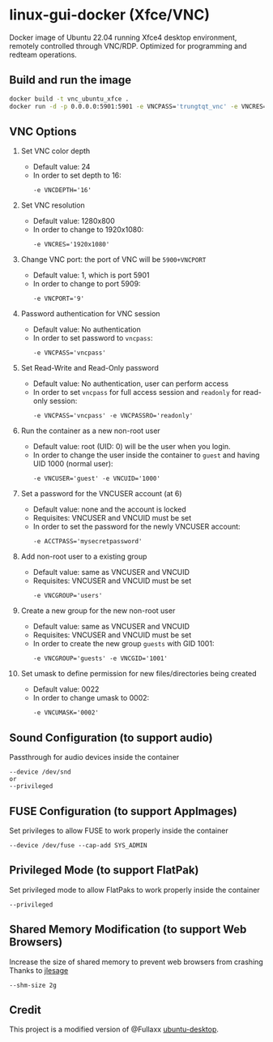 # linux-gui-docker (Xfce/VNC)

Docker image of Ubuntu 22.04 running Xfce4 desktop environment, remotely controlled through VNC/RDP. Optimized for programming and redteam operations.

## Build and run the image
```bash
docker build -t vnc_ubuntu_xfce .
docker run -d -p 0.0.0.0:5901:5901 -e VNCPASS='trungtqt_vnc' -e VNCRES='1920x1080' --shm-size 2g vnc_ubuntu_xfce
```

## VNC Options
1. Set VNC color depth
    - Default value: 24
    - In order to set depth to 16:
        ```
        -e VNCDEPTH='16'
        ```

2. Set VNC resolution
    - Default value: 1280x800
    - In order to change to 1920x1080:
        ```
        -e VNCRES='1920x1080'
        ```

3. Change VNC port: the port of VNC will be `5900+VNCPORT`
    - Default value: 1, which is port 5901
    - In order to change to port 5909:
        ```
        -e VNCPORT='9'
        ```

4. Password authentication for VNC session
    - Default value: No authentication
    - In order to set password to `vncpass`:
        ```
        -e VNCPASS='vncpass'
        ```

5. Set Read-Write and Read-Only password
    - Default value: No authentication, user can perform access
    - In order to set `vncpass` for full access session and `readonly` for read-only session:
        ```
        -e VNCPASS='vncpass' -e VNCPASSRO='readonly'
        ```

6. Run the container as a new non-root user
    - Default value: root (UID: 0) will be the user when you login.
    - In order to change the user inside the container to `guest` and having UID 1000 (normal user):
        ```
        -e VNCUSER='guest' -e VNCUID='1000'
        ```

7. Set a password for the VNCUSER account (at 6)
    - Default value: none and the account is locked
    - Requisites: VNCUSER and VNCUID must be set
    - In order to set the password for the newly VNCUSER account:
        ```
        -e ACCTPASS='mysecretpassword'
        ```

8. Add non-root user to a existing group
    - Default value: same as VNCUSER and VNCUID
    - Requisites: VNCUSER and VNCUID must be set
        ```
        -e VNCGROUP='users'
        ```

9. Create a new group for the new non-root user
    - Default value: same as VNCUSER and VNCUID
    - Requisites: VNCUSER and VNCUID must be set
    - In order to create the new group `guests` with GID 1001:
        ```
        -e VNCGROUP='guests' -e VNCGID='1001'
        ```

10. Set umask to define permission for new files/directories being created
    - Default value: 0022
    - In order to change umask to 0002:
        ```
        -e VNCUMASK='0002'
        ```

## Sound Configuration (to support audio)
Passthrough for audio devices inside the container
```
--device /dev/snd
or
--privileged
```

## FUSE Configuration (to support AppImages)
Set privileges to allow FUSE to work properly inside the container
```
--device /dev/fuse --cap-add SYS_ADMIN
```

## Privileged Mode (to support FlatPak)
Set privileged mode to allow FlatPaks to work properly inside the container
```
--privileged
```

## Shared Memory Modification (to support Web Browsers)
Increase the size of shared memory to prevent web browsers from crashing \
Thanks to [jlesage](https://hub.docker.com/r/jlesage/firefox/#increasing-shared-memory-size)
```
--shm-size 2g
```

## Credit
This project is a modified version of @Fullaxx [ubuntu-desktop](https://github.com/Fullaxx/ubuntu-desktop).
